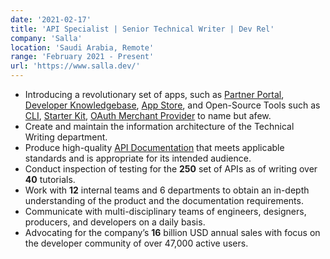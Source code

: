 ```yaml
---
date: '2021-02-17'
title: 'API Specialist | Senior Technical Writer | Dev Rel'
company: 'Salla'
location: 'Saudi Arabia, Remote'
range: 'February 2021 - Present'
url: 'https://www.salla.dev/'
---
```


- Introducing a revolutionary set of apps, such as [Partner Portal](https://salla.partners/), [Developer Knowledgebase](http://salla.dev/), [App Store](https://apps.salla.sa/), and Open-Source Tools such as [CLI](https://github.com/SallaApp/Salla-CLI), [Starter Kit](https://github.com/SallaApp/laravel-starter-kit), [OAuth Merchant Provider](https://github.com/SallaApp/oauth2-merchant) to name but afew.
- Create and maintain the information architecture of the Technical Writing department.
- Produce high-quality [API Documentation](https://docs.salla.dev/) that meets applicable standards and is appropriate for its intended audience.
- Conduct inspection of testing for the **250** set of APIs as of writing over **40** tutorials.
- Work with **12** internal teams and 6 departments to obtain an in-depth understanding of the product and the documentation requirements.
- Communicate with multi-disciplinary teams of engineers, designers, producers, and developers on a daily basis.
- Advocating for the company’s **16** billion USD annual sales with focus on the developer community of over 47,000 active users.
